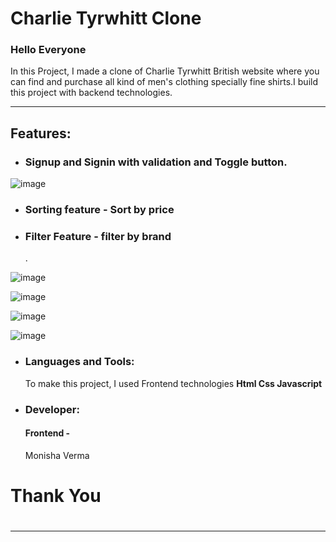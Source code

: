 
<h1>Charlie Tyrwhitt Clone</h1>

<h3>Hello Everyone </h3>

<p>In this Project, I made a clone of Charlie Tyrwhitt British website where you can find and purchase all kind of men's clothing specially fine shirts.I build this project with backend technologies.</p>

***

<h2>Features:</h2>

* <h3>Signup and Signin with validation and Toggle button.</h3>

![image](https://user-images.githubusercontent.com/21224753/221429848-e216fc61-7c7d-4ac2-86e5-386e637d0057.png)



* <h3> Sorting feature - Sort by price</h3>

* <h3>Filter Feature - filter by brand </h3>.

![image](https://user-images.githubusercontent.com/21224753/221431857-d0a888b7-6c47-4aae-b433-283430923a1c.png)



![image](https://user-images.githubusercontent.com/21224753/221429091-4b66bd98-25f8-4f3c-a17d-7da848dc6b55.png)

![image](https://user-images.githubusercontent.com/21224753/221429095-db4fe2fb-c21f-4300-b040-4243e3b3070b.png)

![image](https://user-images.githubusercontent.com/21224753/221429101-c0b93fca-fc1e-404b-99e9-1f597211b15b.png)


* <h3>Languages and Tools:</h3>

  <p>To make this project, I used Frontend technologies <strong>Html Css Javascript</strong *** <p>
  
* <h3>Developer:</h3>
  
  <h4>Frontend -</h4><p>Monisha Verma</p> 


<h1>Thank You<h1>

***

